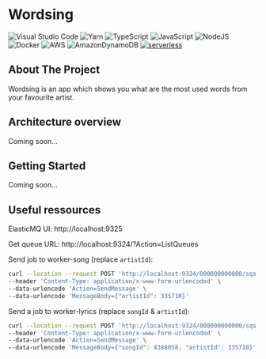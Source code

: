 # Wordsing

![Visual Studio Code](https://img.shields.io/badge/Visual%20Studio%20Code-0078d7.svg?style=for-the-badge&logo=visual-studio-code&logoColor=white)
![Yarn](https://img.shields.io/badge/yarn-%232C8EBB.svg?style=for-the-badge&logo=yarn&logoColor=white)
![TypeScript](https://img.shields.io/badge/typescript-%23007ACC.svg?style=for-the-badge&logo=typescript&logoColor=white)
![JavaScript](https://img.shields.io/badge/javascript-%23323330.svg?style=for-the-badge&logo=javascript&logoColor=%23F7DF1E)
![NodeJS](https://img.shields.io/badge/node.js-6DA55F?style=for-the-badge&logo=node.js&logoColor=white)
![Docker](https://img.shields.io/badge/docker-%230db7ed.svg?style=for-the-badge&logo=docker&logoColor=white)
![AWS](https://img.shields.io/badge/AWS-%23FF9900.svg?style=for-the-badge&logo=amazon-aws&logoColor=white)
![AmazonDynamoDB](https://img.shields.io/badge/Amazon%20DynamoDB-4053D6?style=for-the-badge&logo=Amazon%20DynamoDB&logoColor=white)
[![serverless](http://public.serverless.com/badges/v3.svg)](http://www.serverless.com)

## About The Project

Wordsing is an app which shows you what are the most used words from your favourite artist.

## Architecture overview

Coming soon...

## Getting Started

Coming soon...

## Useful ressources

ElasticMQ UI: http://localhost:9325

Get queue URL: http://localhost:9324/?Action=ListQueues

Send job to worker-song (replace `artistId`):

```sh
curl --location --request POST 'http://localhost:9324/000000000000/sqs-worker-song' \
--header 'Content-Type: application/x-www-form-urlencoded' \
--data-urlencode 'Action=SendMessage' \
--data-urlencode 'MessageBody={"artistId": 335710}'
```

Send a job to worker-lyrics (replace `songId` & `artistId`):

```sh
curl --location --request POST 'http://localhost:9324/000000000000/sqs-worker-lyrics' \
--header 'Content-Type: application/x-www-form-urlencoded' \
--data-urlencode 'Action=SendMessage' \
--data-urlencode 'MessageBody={"songId": 4388058, "artistId": 335710}'
```
